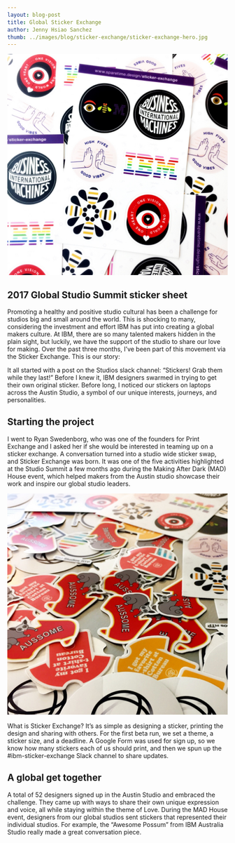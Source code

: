 ```yaml
---
layout: blog-post
title: Global Sticker Exchange
author: Jenny Hsiao Sanchez
thumb: ../images/blog/sticker-exchange/sticker-exchange-hero.jpg
---
```


![Sticker Exchange hero image](../images/blog/sticker-exchange/sticker-exchange-hero.jpg)

## 2017 Global Studio Summit sticker sheet

Promoting a healthy and positive studio cultural has been a challenge for studios big and small around the world. This is shocking to many, considering the investment and effort IBM has put into creating a global makers culture. At IBM, there are so many talented makers hidden in the plain sight, but luckily, we have the support of the studio to share our love for making. Over the past three months, I’ve been part of this movement via the Sticker Exchange. This is our story:

It all started with a post on the Studios slack channel: “Stickers! Grab them while they last!” Before I knew it, IBM designers swarmed in trying to get their own original sticker. Before long, I noticed our stickers on laptops across the Austin Studio, a symbol of our unique interests, journeys, and personalities.

## Starting the project

I went to Ryan Swedenborg, who was one of the founders for Print Exchange and I asked her if she would be interested in teaming up on a sticker exchange. A conversation turned into a studio wide sticker swap, and Sticker Exchange was born. It was one of the five activities highlighted at the Studio Summit a few months ago during the Making After Dark (MAD) House event, which helped makers from the Austin studio showcase their work and inspire our global studio leaders.

![Sticker Exchange detail image](../images/blog/sticker-exchange/sticker-exchange-detail.jpg)

What is Sticker Exchange? It’s as simple as designing a sticker, printing the design and sharing with others. For the first beta run, we set a theme, a sticker size, and a deadline. A Google Form was used for sign up, so we know how many stickers each of us should print, and then we spun up the #ibm-sticker-exchange Slack channel to share updates.

## A global get together

A total of 52 designers signed up in the Austin Studio and embraced the challenge. They came up with ways to share their own unique expression and voice, all while staying within the theme of Love.
During the MAD House event, designers from our global studios sent stickers that represented their individual studios. For example, the “Awesome Possum” from IBM Australia Studio really made a great conversation piece.
